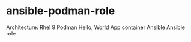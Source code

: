 # ansible-podman-role
Architecture:
Rhel 9 
Podman
Hello, World App container
Ansible
Ansible role

